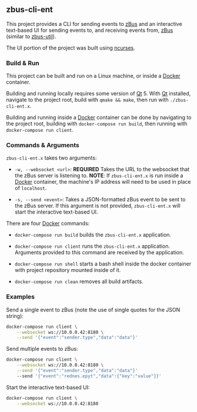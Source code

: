 ## zbus-cli-ent

This project provides a CLI for sending events to [zBus][] and an interactive text-based UI for
sending events to, and receiving events from, [zBus][] (similar to [zbus-util][]).

The UI portion of the project was built using [ncurses][].

### Build & Run

This project can be built and run on a Linux machine, or inside a [Docker][] container.

Building and running locally requires some version of [Qt][] 5. With [Qt][] installed, navigate to
the project root, build with `qmake && make`, then run with `./zbus-cli-ent.x`.

Building and running inside a [Docker][] container can be done by navigating to the project root,
building with `docker-compose run build`, then running with `docker-compose run client`.

### Commands & Arguments

`zbus-cli-ent.x` takes two arguments:
- `-w, --websocket <url>`: **REQUIRED** Takes the URL to the websocket that the zBus server is
                           listening to. **NOTE**: If `zbus-cli-ent.x` is run inside a [Docker][]
                           container, the machine's IP address will need to be used in place of
                           `localhost`.

- `-s, --send <event>`: Takes a JSON-formatted zBus event to be sent to the zBus server. If this
                        argument is not provided, `zbus-cli-ent.x` will start the interactive
                        text-based UI.

There are four [Docker][] commands:
- `docker-compose run build` builds the `zbus-cli-ent.x` application.

- `docker-compose run client` runs the `zbus-cli-ent.x` application. Arguments provided to this
  command are received by the application.

- `docker-compose run shell` starts a bash shell inside the docker container with project repository
  mounted inside of it.

- `docker-compose run clean` removes all build artifacts.

### Examples

Send a single event to zBus (note the use of single quotes for the JSON string):
```bash
docker-compose run client \
    --websocket ws://10.0.0.42:8180 \
    --send '{"event":"sender.type","data":"data"}'
```

Send multiple events to zBus:
```bash
docker-compose run client \
    --websocket ws://10.0.0.42:8180 \
    --send '{"event":"sender.type","data":"data"}'
    --send '{"event":"rednes.epyt","data":{"key":"value"}}'
```

Start the interactive text-based UI:
```bash
docker-compose run client \
    --websocket ws://10.0.0.42:8180
```

[Docker]: https://docs.docker.com/get-docker/
[ncurses]: https://tldp.org/HOWTO/NCURSES-Programming-HOWTO/intro.html
[Qt]: https://www.qt.io/download
[zBus]: https://gitlab.autozone.com/store-operations/azstore/-/tree/master/zbus
[zbus-util]: https://gitlab.autozone.com/10707207/zbus-util
